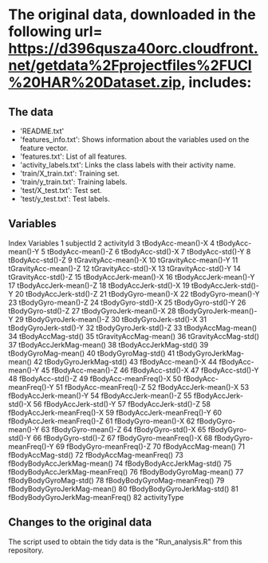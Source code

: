 # The original data, downloaded in the following url= https://d396qusza40orc.cloudfront.net/getdata%2Fprojectfiles%2FUCI%20HAR%20Dataset.zip, includes:

## The data
- 'README.txt'
- 'features_info.txt': Shows information about the variables used on the feature vector.
- 'features.txt': List of all features.
- 'activity_labels.txt': Links the class labels with their activity name.
- 'train/X_train.txt': Training set.
- 'train/y_train.txt': Training labels.
- 'test/X_test.txt': Test set.
- 'test/y_test.txt': Test labels.

## Variables
Index         Variables
1                        subjectId
2                       activityId
3                tBodyAcc-mean()-X
4                tBodyAcc-mean()-Y
5                tBodyAcc-mean()-Z
6                 tBodyAcc-std()-X
7                 tBodyAcc-std()-Y
8                 tBodyAcc-std()-Z
9             tGravityAcc-mean()-X
10            tGravityAcc-mean()-Y
11            tGravityAcc-mean()-Z
12             tGravityAcc-std()-X
13             tGravityAcc-std()-Y
14             tGravityAcc-std()-Z
15           tBodyAccJerk-mean()-X
16           tBodyAccJerk-mean()-Y
17           tBodyAccJerk-mean()-Z
18            tBodyAccJerk-std()-X
19            tBodyAccJerk-std()-Y
20            tBodyAccJerk-std()-Z
21              tBodyGyro-mean()-X
22              tBodyGyro-mean()-Y
23              tBodyGyro-mean()-Z
24               tBodyGyro-std()-X
25               tBodyGyro-std()-Y
26               tBodyGyro-std()-Z
27          tBodyGyroJerk-mean()-X
28          tBodyGyroJerk-mean()-Y
29          tBodyGyroJerk-mean()-Z
30           tBodyGyroJerk-std()-X
31           tBodyGyroJerk-std()-Y
32           tBodyGyroJerk-std()-Z
33              tBodyAccMag-mean()
34               tBodyAccMag-std()
35           tGravityAccMag-mean()
36            tGravityAccMag-std()
37          tBodyAccJerkMag-mean()
38           tBodyAccJerkMag-std()
39             tBodyGyroMag-mean()
40              tBodyGyroMag-std()
41         tBodyGyroJerkMag-mean()
42          tBodyGyroJerkMag-std()
43               fBodyAcc-mean()-X
44               fBodyAcc-mean()-Y
45               fBodyAcc-mean()-Z
46                fBodyAcc-std()-X
47                fBodyAcc-std()-Y
48                fBodyAcc-std()-Z
49           fBodyAcc-meanFreq()-X
50           fBodyAcc-meanFreq()-Y
51           fBodyAcc-meanFreq()-Z
52           fBodyAccJerk-mean()-X
53           fBodyAccJerk-mean()-Y
54           fBodyAccJerk-mean()-Z
55            fBodyAccJerk-std()-X
56            fBodyAccJerk-std()-Y
57            fBodyAccJerk-std()-Z
58       fBodyAccJerk-meanFreq()-X
59       fBodyAccJerk-meanFreq()-Y
60       fBodyAccJerk-meanFreq()-Z
61              fBodyGyro-mean()-X
62              fBodyGyro-mean()-Y
63              fBodyGyro-mean()-Z
64               fBodyGyro-std()-X
65               fBodyGyro-std()-Y
66               fBodyGyro-std()-Z
67          fBodyGyro-meanFreq()-X
68          fBodyGyro-meanFreq()-Y
69          fBodyGyro-meanFreq()-Z
70              fBodyAccMag-mean()
71               fBodyAccMag-std()
72          fBodyAccMag-meanFreq()
73      fBodyBodyAccJerkMag-mean()
74       fBodyBodyAccJerkMag-std()
75  fBodyBodyAccJerkMag-meanFreq()
76         fBodyBodyGyroMag-mean()
77          fBodyBodyGyroMag-std()
78     fBodyBodyGyroMag-meanFreq()
79     fBodyBodyGyroJerkMag-mean()
80      fBodyBodyGyroJerkMag-std()
81 fBodyBodyGyroJerkMag-meanFreq()
82                    activityType

## Changes to the original data
The script used to obtain the tidy data is the "Run_analysis.R" from this repository.

